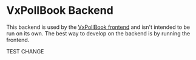 # VxPollBook Backend

This backend is used by the [VxPollBook frontend](../frontend) and isn't
intended to be run on its own. The best way to develop on the backend is by
running the frontend.

TEST CHANGE
